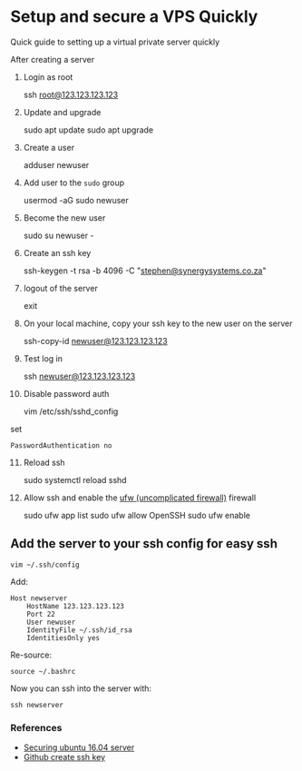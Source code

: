 # Setup and secure a VPS Quickly

Quick guide to setting up a virtual private server quickly

After creating a server

1. Login as root

    ssh root@123.123.123.123

2. Update and upgrade

    sudo apt update
    sudo apt upgrade

3. Create a user

    adduser newuser

4. Add user to the `sudo` group

    usermod -aG sudo newuser

5. Become the new user

    sudo su newuser -

6. Create an ssh key

    ssh-keygen -t rsa -b 4096 -C "stephen@synergysystems.co.za"

7. logout of the server

    exit

8. On your local machine, copy your ssh key to the new user on the server

    ssh-copy-id newuser@123.123.123.123

9. Test log in

    ssh newuser@123.123.123.123

10. Disable password auth

    vim /etc/ssh/sshd_config

set

    PasswordAuthentication no

11. Reload ssh

    sudo systemctl reload sshd

12. Allow ssh and enable the [ufw (uncomplicated firewall)](https://help.ubuntu.com/community/UFW) firewall

    sudo ufw app list
    sudo ufw allow OpenSSH
    sudo ufw enable

## Add the server to your ssh config for easy ssh

    vim ~/.ssh/config

Add:

    Host newserver
        HostName 123.123.123.123
        Port 22
        User newuser
        IdentityFile ~/.ssh/id_rsa
        IdentitiesOnly yes

Re-source:

    source ~/.bashrc

Now you can ssh into the server with:

    ssh newserver

### References

* [Securing ubuntu 16.04 server](https://www.digitalocean.com/community/tutorials/initial-server-setup-with-ubuntu-16-04)
* [Github create ssh key](https://help.github.com/articles/generating-a-new-ssh-key-and-adding-it-to-the-ssh-agent/)